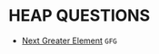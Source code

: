 # HEAP QUESTIONS

* [Next Greater Element](https://github.com/anujvaghani0/DSA-Java/tree/master/src/Heap/NextGreaterElement.java) `GFG`</br>